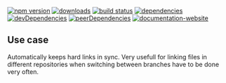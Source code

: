 <!-- #!/usr/bin/env markdown
-*- coding: utf-8 -*-
region header
Copyright Torben Sickert 16.12.2012

License
   This library written by Torben Sickert stand under a creative commons
   naming 3.0 unported license.
   see http://creativecommons.org/licenses/by/3.0/deed.de
endregion -->

[![npm version](https://badge.fury.io/js/filelinker.svg)](https://www.npmjs.com/package/filelinker)
[![downloads](https://img.shields.io/npm/dy/filelinker.svg)](https://www.npmjs.com/package/filelinker)
[![build status](https://travis-ci.org/thaibault/filelinker.svg?branch=master)](https://travis-ci.org/thaibault/filelinker)
[![dependencies](https://img.shields.io/david/thaibault/filelinker.svg)](https://david-dm.org/thaibault/filelinker)
[![devDependencies](https://img.shields.io/david/dev/thaibault/filelinker.svg)](https://david-dm.org/thaibault/filelinker?type=dev)
[![peerDependencies](https://img.shields.io/david/peer/thaibault/filelinker.svg)](https://david-dm.org/thaibault/filelinker?type=peer)
[![documentation-website](https://img.shields.io/website-up-down-green-red/http/torben.website/filelinker.svg?label=documentation-website)](http://torben.website/filelinker)

Use case
--------

Automatically keeps hard links in sync. Very usefull for linking files in
different repositories when switching between branches have to be done very
often.

<!-- region vim modline
vim: set tabstop=4 shiftwidth=4 expandtab:
vim: foldmethod=marker foldmarker=region,endregion:
endregion -->

